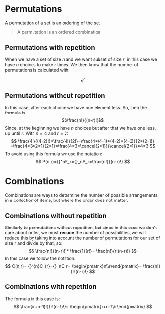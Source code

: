 # Permutations

A permutation of a set is an ordering of the set

> A permutation is an ordered combination

## Permutations with repetition

When we have a set of size $n$ and we want subset of size $r$, in this case we have $n$ choices to make $r$ times. We then know that the number of permutations is calculated with:

$$
n^r
$$
## Permutations without repetition

In this case, after each choice we have one element less. So, then the formula is 
$$\frac{n!}{(n-r)!}$$
Since, at the beginning we have $n$ choices but after that we have one less, up until $r$.
With $n=4$ and $r=2$:
$$
\frac{4!}{(4-2)!}=\frac{4!}{2!}=\frac{4*(4-1)*(4-2)*(4-3)}{2*(2-1)}
=\frac{4*3*2*1}{2*1}=\frac{4*3*\cancel{2*1}}{\cancel{2*1}}=4*3
$$
To avoid using this formula we use the notation:
$$
P(n,r)={}^nP_r={}_nP_r=\frac{n!}{(n-r)!}
$$


# Combinations
Combinations are ways to determine the number of possible arrangements in a collection of items, but where the order does not matter.

## Combinations without repetition

Similarly to permutations without repetition, but since in this case we don't care about order, we must **reduce** the number of possibilities, we will reduce this by taking into account the number of permutations for our set of size $r$ and divide by that, so:
$$
\frac{n!}{(n-r)!}* \frac{1}{r!}= \frac{n!}{r!(n-r)!}
$$
In this case we follow the notation:
$$
C(n,r)= {}^{n}C_{r}={}_nC_r=
\begin{pmatrix}n\\r\end{pmatrix}= \frac{n!}{r!(n-r)!}
$$

## Combinations with repetition

The formula in this case is:
$$
\frac{(r+n-1)!}{r!(n-1)!}=
\begin{pmatrix}r+n-1\\r\end{pmatrix}
$$
